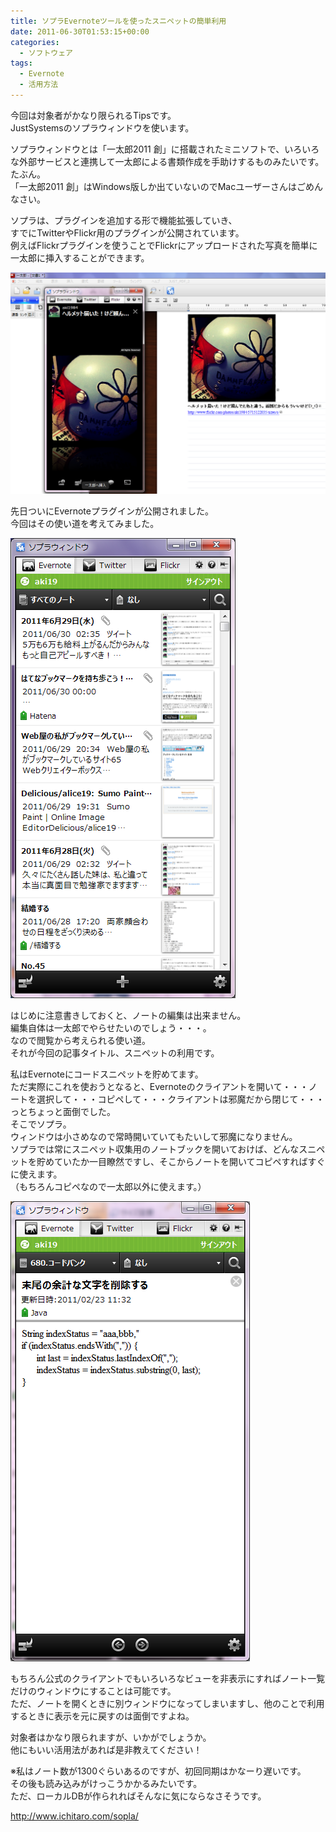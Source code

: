 ```yaml
---
title: ソプラEvernoteツールを使ったスニペットの簡単利用
date: 2011-06-30T01:53:15+00:00
categories:
  - ソフトウェア
tags:
  - Evernote
  - 活用方法
---
```

今回は対象者がかなり限られるTipsです。  
JustSystemsのソプラウィンドウを使います。

ソプラウィンドウとは「一太郎2011 創」に搭載されたミニソフトで、いろいろな外部サービスと連携して一太郎による書類作成を手助けするものみたいです。たぶん。  
「一太郎2011 創」はWindows版しか出ていないのでMacユーザーさんはごめんなさい。

ソプラは、プラグインを追加する形で機能拡張していき、  
すでにTwitterやFlickr用のプラグインが公開されています。  
例えばFlickrプラグインを使うことでFlickrにアップロードされた写真を簡単に一太郎に挿入することができます。

![sopF](./sopF.png)

先日ついにEvernoteプラグインが公開されました。  
今回はその使い道を考えてみました。

![sopE](./sopE.png)

はじめに注意書きしておくと、ノートの編集は出来ません。  
編集自体は一太郎でやらせたいのでしょう・・・。  
なので閲覧から考えられる使い道。  
それが今回の記事タイトル、スニペットの利用です。

私はEvernoteにコードスニペットを貯めてます。  
ただ実際にこれを使おうとなると、Evernoteのクライアントを開いて・・・ノートを選択して・・・コピペして・・・クライアントは邪魔だから閉じて・・・っとちょっと面倒でした。  
そこでソプラ。  
ウィンドウは小さめなので常時開いていてもたいして邪魔になりません。  
ソプラでは常にスニペット収集用のノートブックを開いておけば、どんなスニペットを貯めていたか一目瞭然ですし、そこからノートを開いてコピペすればすぐに使えます。  
（もちろんコピペなので一太郎以外に使えます。）

![sopE2](./sopE2.png)

もちろん公式のクライアントでもいろいろなビューを非表示にすればノート一覧だけのウィンドウにすることは可能です。  
ただ、ノートを開くときに別ウィンドウになってしまいますし、他のことで利用するときに表示を元に戻すのは面倒ですよね。

対象者はかなり限られますが、いかがでしょうか。  
他にもいい活用法があれば是非教えてください！

※私はノート数が1300ぐらいあるのですが、初回同期はかなーり遅いです。  
その後も読み込みがけっこうかかるみたいです。  
ただ、ローカルDBが作られればそんなに気にならなさそうです。

<http://www.ichitaro.com/sopla/>
